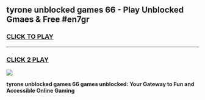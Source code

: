 
## tyrone unblocked games 66 - Play Unblocked Gmaes & Free #en7gr
<h3>
<a href="https://news.freeplayer.one?title=tyrone_unblocked_games_66&ref=03M">CLICK TO PLAY</a></h3>
<hr>

<h3>
<a href="https://news.freeplayer.one?title=tyrone_unblocked_games_66&ref=03M">CLICK 2 PLAY</a>
  
</h3>

<a href="https://news.freeplayer.one?title=tyrone_unblocked_games_66&ref=03M"><img src="https://clearcache.store/games.png"></a>


**tyrone unblocked games 66 games unblocked: Your Gateway to Fun and Accessible Online Gaming**
